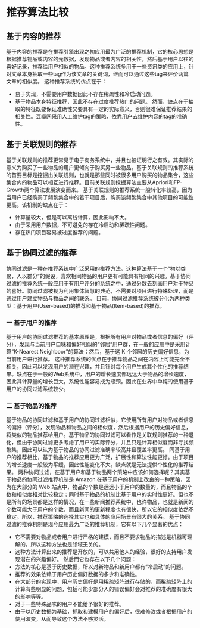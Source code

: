 # 推荐算法比较
## 基于内容的推荐
基于内容的推荐是在推荐引擎出现之初应用最为广泛的推荐机制，它的核心思想是根据推荐物品或内容的元数据，发现物品或者内容的相关性，然后基于用户以往的喜好记录，推荐给用户相似的物品。这种推荐系统多用于一些资讯类的应用上，针对文章本身抽取一些tag作为该文章的关键词，继而可以通过这些tag来评价两篇文章的相似度。
这种推荐系统的优点在于：
* 易于实现，不需要用户数据因此不存在稀疏性和冷启动问题。
* 基于物品本身特征推荐，因此不存在过度推荐热门的问题。
然而，缺点在于抽取的特征既要保证准确性又要具有一定的实际意义，否则很难保证推荐结果的相关性。豆瓣网采用人工维护tag的策略，依靠用户去维护内容的tag的准确性。

## 基于关联规则的推荐
基于关联规则的推荐更常见于电子商务系统中，并且也被证明行之有效。其实际的意义为购买了一些物品的用户更倾向于购买另一些物品。基于关联规则的推荐系统的首要目标是挖掘出关联规则，也就是那些同时被很多用户购买的物品集合，这些集合内的物品可以相互进行推荐。目前关联规则挖掘算法主要从Apriori和FP-Growth两个算法发展演变而来。
基于关联规则的推荐系统一般转化率较高，因为当用户已经购买了频繁集合中的若干项目后，购买该频繁集合中其他项目的可能性更高。该机制的缺点在于：
* 计算量较大，但是可以离线计算，因此影响不大。
* 由于采用用户数据，不可避免的存在冷启动和稀疏性问题。
* 存在热门项目容易被过度推荐的问题。

## 基于协同过滤的推荐
协同过滤是一种在推荐系统中广泛采用的推荐方法。这种算法基于一个“物以类聚，人以群分”的假设，喜欢相同物品的用户更有可能具有相同的兴趣。基于协同过滤的推荐系统一般应用于有用户评分的系统之中，通过分数去刻画用户对于物品的喜好。协同过滤被视为利用集体智慧的典范，不需要对项目进行特殊处理，而是通过用户建立物品与物品之间的联系。
目前，协同过滤推荐系统被分化为两种类型：基于用户(User-based)的推荐和基于物品(Item-based)的推荐。

### 一 基于用户的推荐
基于用户的协同过滤推荐的基本原理是，根据所有用户对物品或者信息的偏好（评分），发现与当前用户口味和偏好相似的“邻居”用户群，在一般的应用中是采用计算“K-Nearest Neighboor”的算法；然后，基于这 K 个邻居的历史偏好信息，为当前用户进行推荐。
这种推荐系统的优点在于推荐物品之间在内容上可能完全不相关，因此可以发现用户的潜在兴趣，并且针对每个用户生成其个性化的推荐结果。缺点在于一般的Web系统中，用户的增长速度都远远大于物品的增长速度，因此其计算量的增长巨大，系统性能容易成为瓶颈。因此在业界中单纯的使用基于用户的协同过滤系统较少。

### 二 基于物品的推荐
基于物品的协同过滤和基于用户的协同过滤相似，它使用所有用户对物品或者信息的偏好（评分），发现物品和物品之间的相似度，然后根据用户的历史偏好信息，将类似的物品推荐给用户。基于物品的协同过滤可以看作是关联规则推荐的一种退化，但由于协同过滤更多考虑了用户的实际评分，并且只是计算相似度而非寻找频繁集，因此可以认为基于物品的协同过滤准确率较高并且覆盖率更高。
同基于用户的推荐相比，基于物品的推荐应用更为广泛，扩展性和算法性能更好。由于项目的增长速度一般较为平缓，因此性能变化不大。缺点就是无法提供个性化的推荐结果。
两种协同过滤，在基于用户和基于物品两个策略中应该如何选择呢？其实基于物品的协同过滤推荐机制是 Amazon 在基于用户的机制上改良的一种策略，因为在大部分的 Web 站点中，物品的个数是远远小于用户的数量的，而且物品的个数和相似度相对比较稳定；同时基于物品的机制比基于用户的实时性更好。但也不是所有的场景都是这样的情况，在一些新闻推荐系统中，也许物品，也就是新闻的个数可能大于用户的个数，而且新闻的更新程度也有很快，所以它的相似度依然不稳定。所以，推荐策略的选择其实也和具体的应用场景有很大的关系。
基于协同过滤的推荐机制是现今应用最为广泛的推荐机制，它有以下几个显著的优点：
* 它不需要对物品或者用户进行严格的建模，而且不要求物品的描述是机器可理解的，所以这种方法也是领域无关的。
* 这种方法计算出来的推荐是开放的，可以共用他人的经验，很好的支持用户发现潜在的兴趣偏好。
然后而它也存在以下几个问题：
* 方法的核心是基于历史数据，所以对新物品和新用户都有“冷启动”的问题。
* 推荐的效果依赖于用户历史偏好数据的多少和准确性。
* 在大部分的实现中，用户历史偏好是用稀疏矩阵进行存储的，而稀疏矩阵上的计算有些明显的问题，包括可能少部分人的错误偏好会对推荐的准确度有很大的影响等等。
* 对于一些特殊品味的用户不能给予很好的推荐。
* 由于以历史数据为基础，抓取和建模用户的偏好后，很难修改或者根据用户的使用演变，从而导致这个方法不够灵活。
